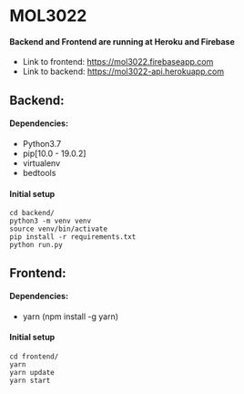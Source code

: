 # MOL3022

#### Backend and Frontend are running at Heroku and Firebase
- Link to frontend: https://mol3022.firebaseapp.com
- Link to backend: https://mol3022-api.herokuapp.com

## Backend:

#### Dependencies:
- Python3.7
- pip[10.0 - 19.0.2]
- virtualenv
- bedtools

#### Initial setup
```
cd backend/
python3 -m venv venv
source venv/bin/activate
pip install -r requirements.txt
python run.py
```

## Frontend:

#### Dependencies:
- yarn (npm install -g yarn)

#### Initial setup
```
cd frontend/
yarn
yarn update
yarn start
```
